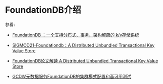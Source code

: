 # FoundationDB介绍

参看:

- [FoundationDB ：一个支持分布式、事务、架构解藕的 k/v存储系统](https://blog.csdn.net/Z_Stand/article/details/124675526)

- [SIGMOD21-Foundationdb：A Distributed Unbundled Transactional Key Value Store](https://zhuanlan.zhihu.com/p/365333847)

- [FoundationDB论文解读 A Distributed Unbundled Transactional Key Value Store](https://developer.aliyun.com/article/789942)

- [GCDW元数据服务FoundationDB的集群模式配置和高可用测试](https://www.modb.pro/db/445779)